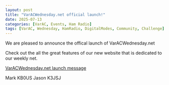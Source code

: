 ```yaml
---
layout: post
title: "VarACWednesday.net official launch!"
date: 2025-07-13
categories: [VarAC, Events, Ham Radio]
tags: [VarAC, Wednesday, HamRadio, DigitalModes, Community, Challenge]
---
```


We are pleased to announce the offical launch of VarACWednesday.net 

Check out the all the great features of our new website that is dedicated to our weekly net.

<a href="https://www.varacwednesday.net/launch.html">VarACWednesday.net launch message</a>

Mark KB0US
Jason K3JSJ







